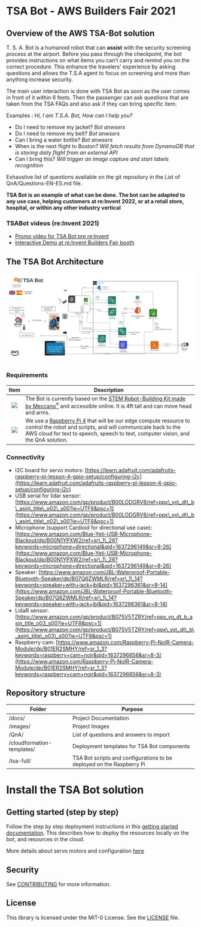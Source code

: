 # TSA Bot - AWS Builders Fair 2021 

## Overview of the AWS TSA-Bot solution

T. S. A. Bot is a humanoid robot that can **assist** with the security screening process at the airport. Before you pass through the checkpoint, the bot provides instructions on what items you can’t carry and remind you on the correct procedure. This enhance the travelers' experience by asking questions and allows the T.S.A agent to focus on screening and more than anything increase security.

The main user interaction is done with TSA Bot as soon as the user comes in front of it within 6 feets. Then the passenger can ask questions that are taken from the TSA FAQs and also ask if they can bring specific item.

Examples : *Hi, I am T.S.A. Bot, How can I help you?*  
- Do I need to remove my jacket?  *Bot anwsers*  
- Do I need to remove my belt?  *Bot anwsers*  
- Can I bring a water bottle?  *Bot anwsers*  
- When is the next flight to Boston?  *Will fetch results from DynamoDB that is storing daily flight from an external API*  
- Can I bring this? *Will trigger an image capture and start labels recognition*

Exhaustive list of questions available on the git repository in the List of QnA/Questions-EN-ES.md file.

**TSA Bot is an example of what can be done. The bot can be adapted to any use case, helping customers at re:Invent 2022, or at a retail store, hospital, or within any other industry vertical**

### TSABot videos (re:Invent 2021)
 - [Promo video for TSA Bot pre re:Invent](https://2021-tsabot.s3.amazonaws.com/TSABot-PromotionVideo-reInvent21.mp4)
 - [Interactive Demo at re:Invent Builders Fair booth](https://2021-tsabot.s3.amazonaws.com/TSABot-InteractiveDemo-reInvent21.mp4)


## The TSA Bot Architecture

<img src="images/TSABot-FinalArchitecture.png">



### Requirements

| Item      | Description |
| ----------- | ----------- |
| <p align="center"><img src="https://m.media-amazon.com/images/I/81rm-QULFpS._AC_SL1500_.jpg" width="15%"> </p>    | The Bot is currently based on the [STEM Robot-Building Kit made by Meccano<sup>&reg;</sup>](https://www.amazon.com/Meccano-Meccanoid-Robot-Building-Education-Exclusive/dp/B019K8KMHS/ref=asc_df_B019K8KMHS/) and accessible online. It is 4ft tall and can move head and arms. |
| <p align="center"><img src="https://m.media-amazon.com/images/I/71IOISwSYZL._AC_SL1400_.jpg" width="25%"> </p> | We use a [Raspberry Pi 4](https://chicagodist.com/products/raspberry-pi-4-model-b-4gb?src=raspberrypi) that will be our edge compute resource to control the robot and scripts, and will communicate back to the AWS cloud for text to speech, speech to text, computer vision, and the QnA solution.   |


### Connectivity

- I2C board for servo motors:  [https://learn.adafruit.com/adafruits-raspberry-pi-lesson-4-gpio-setup/configuring-i2c](https://learn.adafruit.com/adafruits-raspberry-pi-lesson-4-gpio-setup/configuring-i2c)   
- USB serial for lidar sensor:  [https://www.amazon.com/gp/product/B00LODGRV8/ref=ppx\_yo\_dt\_b\_asin\_title\_o02\_s00?ie=UTF8&psc=1](https://www.amazon.com/gp/product/B00LODGRV8/ref=ppx\_yo\_dt\_b\_asin\_title\_o02\_s00?ie=UTF8&psc=1)    
- Microphone (support Cardioid for directional use case):  [https://www.amazon.com/Blue-Yeti-USB-Microphone-Blackout/dp/B00N1YPXW2/ref=sr\_1\_26?keywords=microphone+directional&qid=1637296149&sr=8-26](https://www.amazon.com/Blue-Yeti-USB-Microphone-Blackout/dp/B00N1YPXW2/ref=sr\_1\_26?keywords=microphone+directional&qid=1637296149&sr=8-26)    
- Speaker: [https://www.amazon.com/JBL-Waterproof-Portable-Bluetooth-Speaker/dp/B07Q6ZWMLR/ref=sr\_1\_14?keywords=speaker+with+jack+jbl&qid=1637296361&sr=8-14](https://www.amazon.com/JBL-Waterproof-Portable-Bluetooth-Speaker/dp/B07Q6ZWMLR/ref=sr\_1\_14?keywords=speaker+with+jack+jbl&qid=1637296361&sr=8-14)  
- LidaR sensor: [https://www.amazon.com/gp/product/B075V5TZRY/ref=ppx_yo_dt_b_asin_title_o03_s00?ie=UTF8&psc=1](https://www.amazon.com/gp/product/B075V5TZRY/ref=ppx\_yo\_dt\_b\_asin\_title\_o03\_s00?ie=UTF8&psc=1)  
- Raspberry cam: [https://www.amazon.com/Raspberry-Pi-NoIR-Camera-Module/dp/B01ER2SMHY/ref=sr_1_3?keywords=raspberry+cam+noir&qid=1637296656&sr=8-3](https://www.amazon.com/Raspberry-Pi-NoIR-Camera-Module/dp/B01ER2SMHY/ref=sr_1_3?keywords=raspberry+cam+noir&qid=1637296656&sr=8-3)  


## Repository structure

| Folder | Purpose | 
| --- | ---
| /docs/   | Project Documentation |
| /images/   | Project Images |
| /QnA/   | List of questions and answers to import |
| /cloudformation-templates/ | Deployment templates for TSA Bot components|
| /tsa-full/ | TSA Bot scripts and configurations to be deployed on the Raspberry Pi |

# Install the TSA Bot solution
## Getting started (step by step)

Follow the step by step deployment instructions in this [getting started documentation](docs/GettingStarted.md). This describes how to deploy the resources locally on the bot, and resources in the cloud.
  
More details about servo motors and configuration [here](docs/TSA-Bot-ServoMotors-details.md)


## Security
See [CONTRIBUTING](contributing.md) for more information.

## License

This library is licensed under the MIT-0 License. See the [LICENSE](LICENSE) file.